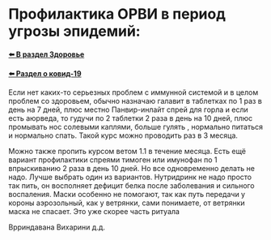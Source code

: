 # Профилактика ОРВИ в период угрозы эпидемий:

**[⬅️ В раздел Здоровье](../index.md)**

**[⬅️ Раздел о ковид-19](./covid-19.md)**

Если нет каких-то серьезных проблем с иммунной системой и в целом проблем со здоровьем, обычно назначаю галавит в таблетках по 1 раз в день на 7 дней, плюс местно Панвир-инлайт спрей для горла и если есть аюрведа, то гудучи по 2 таблетки 2 раза в день на 10 дней, плюс промывать нос солевыми каплями, больше гулять , нормально питаться и нормально спать. Такой курс можно проводить раз в 3 месяца.

Можно также пропить курсом ветом 1.1 в течение месяца.
Есть ещё вариант профилактики спреями тимоген или имунофан по 1 впрыскиванию 2 раза в день 10 дней.
Но все одновременно делать не надо. Лучше выбрать один из вариантов.
Нутридринк не надо просто так пить, он восполняет дефицит белка после заболевания и сильного воспаления.
Маски особенно не помогают, так как путь передачи у короны аэрозольный, как у ветрянки, сами понимаете, от ветрянки маска не спасает. Это уже скорее часть ритуала

Врриндавана Вихарини д.д.
